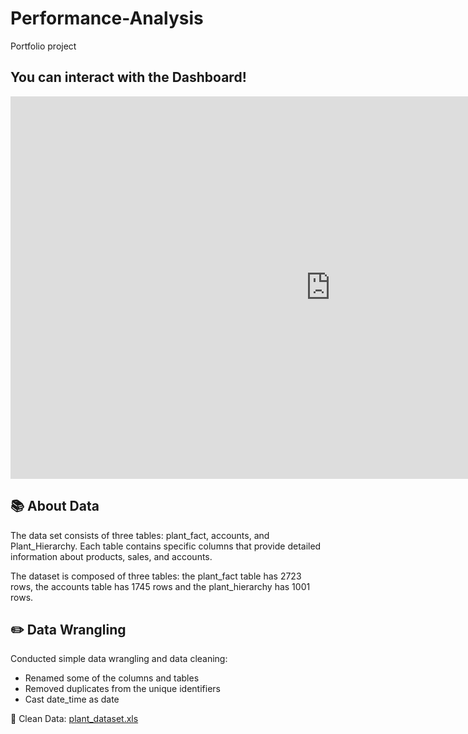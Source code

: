 # Performance-Analysis
Portfolio project

## You can interact with the Dashboard!

<iframe title="Portofolio_Performance_Report" width="1024" height="612" src="https://app.powerbi.com/view?r=eyJrIjoiZDUwNmZhYzMtZjA3OS00YjFjLWE4MDYtNWQ3OTJmNTQyYjEyIiwidCI6ImViOGZiNTVjLTcyMDEtNDE0Yy05MDdlLWVhYTAwMmZlOThhMCIsImMiOjN9" frameborder="0" allowFullScreen="true"></iframe>


## 📚 About Data

The data set consists of three tables: plant_fact, accounts, and Plant_Hierarchy. Each table contains specific columns that provide detailed information about products, sales, and accounts.

The dataset is composed of three tables: the plant_fact table has 2723 rows, the accounts table has 1745 rows and the plant_hierarchy has 1001 rows.

## ✏️ Data Wrangling

Conducted simple data wrangling and data cleaning:
- Renamed some of the columns and tables
- Removed duplicates from the unique identifiers
- Cast date_time as date 

📍 Clean Data: [plant_dataset.xls](assets/Plant_DTS.xls)














